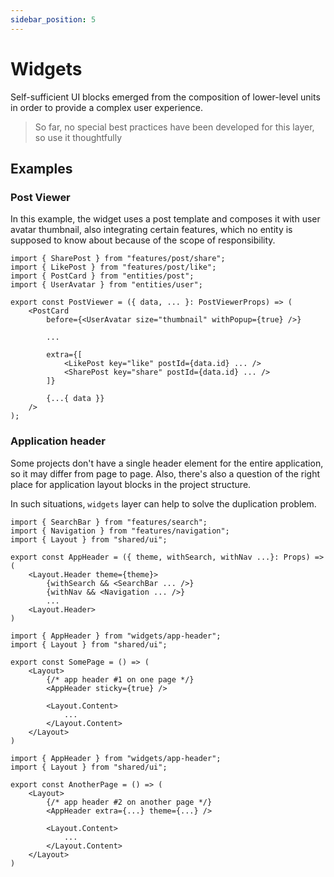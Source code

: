 ```yaml
---
sidebar_position: 5
---
```


# Widgets



Self-sufficient UI blocks emerged from the composition of lower-level units in order to provide a complex user experience.

> So far, no special best practices have been developed for this layer, so use it thoughtfully

## Examples

### Post Viewer

In this example, the widget uses a post template and composes it with user avatar thumbnail, also integrating certain features, which no entity is supposed to know about because of the scope of responsibility.

```tsx title=widgets/post-viewer/ui.tsx
import { SharePost } from "features/post/share";
import { LikePost } from "features/post/like";
import { PostCard } from "entities/post";
import { UserAvatar } from "entities/user";

export const PostViewer = ({ data, ... }: PostViewerProps) => (
    <PostCard
        before={<UserAvatar size="thumbnail" withPopup={true} />}

        ...

        extra={[
            <LikePost key="like" postId={data.id} ... />
            <SharePost key="share" postId={data.id} ... />
        ]}

        {...{ data }}
    />
);
```

### Application header

Some projects don't have a single header element for the entire application, so it may differ from page to page.
Also, there's also a question of the right place for application layout blocks in the project structure.

In such situations, `widgets` layer can help to solve the duplication problem.

```tsx title=widgets/app-header/ui.tsx
import { SearchBar } from "features/search";
import { Navigation } from "features/navigation";
import { Layout } from "shared/ui";

export const AppHeader = ({ theme, withSearch, withNav ...}: Props) => (
    <Layout.Header theme={theme}>
        {withSearch && <SearchBar ... />}
        {withNav && <Navigation ... />}
        ...
    <Layout.Header>
)
```

```tsx title=pages/some-page/ui.tsx
import { AppHeader } from "widgets/app-header";
import { Layout } from "shared/ui";

export const SomePage = () => (
    <Layout>
        {/* app header #1 on one page */}
        <AppHeader sticky={true} />

        <Layout.Content>
            ...
        </Layout.Content>
    </Layout>
)
```

```tsx title=pages/another-page/ui.tsx
import { AppHeader } from "widgets/app-header";
import { Layout } from "shared/ui";

export const AnotherPage = () => (
    <Layout>
        {/* app header #2 on another page */}
        <AppHeader extra={...} theme={...} />

        <Layout.Content>
            ...
        </Layout.Content>
    </Layout>
)
```
